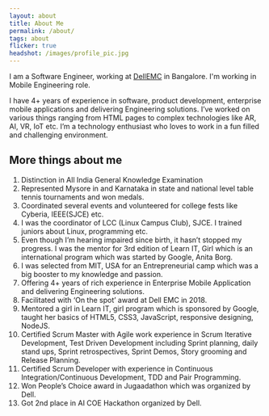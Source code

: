 ```yaml
---
layout: about
title: About Me
permalink: /about/
tags: about
flicker: true
headshot: /images/profile_pic.jpg
---
```


I am a Software Engineer, working at [DellEMC](https://www.dellemc.com/en-us/index.htm) in Bangalore. I'm working in Mobile Engineering role.

I have 4+ years of experience in software, product development, enterprise mobile applications and delivering Engineering solutions. I’ve worked on various things ranging from HTML pages to complex technologies like AR, AI, VR, IoT etc. I’m a technology enthusiast who loves to work in a fun filled and challenging environment. 

## More things about me
1. Distinction in All India General Knowledge Examination
2. Represented Mysore in and Karnataka in state and national level table tennis tournaments and won medals.
3. Coordinated several events and volunteered for college fests like Cyberia, IEEE(SJCE) etc.
4. I was the coordinator of LCC (Linux Campus Club), SJCE. I trained juniors about Linux, programming etc.
5. Even though I’m hearing impaired since birth, it hasn’t
stopped my progress. I was the mentor for 3rd edition of Learn IT, Girl which is an international program which was started by Google, Anita Borg.
6. I was selected from MIT, USA for an Entrepreneurial camp which was a big booster to my knowledge and passion.
7. Offering 4+ years of rich experience in Enterprise Mobile Application and delivering Engineering solutions.
8. Facilitated with ‘On the spot’ award at Dell EMC in 2018.
9. Mentored a girl in Learn IT, girl program which is sponsored by Google, taught her basics of HTML5, CSS3, JavaScript, responsive designing, NodeJS.
10. Certified Scrum Master with Agile work experience in Scrum Iterative Development, Test Driven Development including Sprint planning, daily stand ups, Sprint retrospectives, Sprint Demos, Story grooming and Release Planning.
11. Certified Scrum Developer with experience in Continuous Integration/Continuous Development, TDD and Pair Programming.
12. Won People’s Choice award in Jugaadathon which was organized by Dell.
13. Got 2nd place in AI COE Hackathon organized by Dell.


<style>
.post-header, #talks, #workshops {
  text-align: center; /* Want the About Page header to be in the middle */
}
</style>
